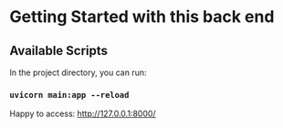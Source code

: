 # Getting Started with this back end

## Available Scripts

In the project directory, you can run:

### `uvicorn main:app --reload`
Happy to access: http://127.0.0.1:8000/